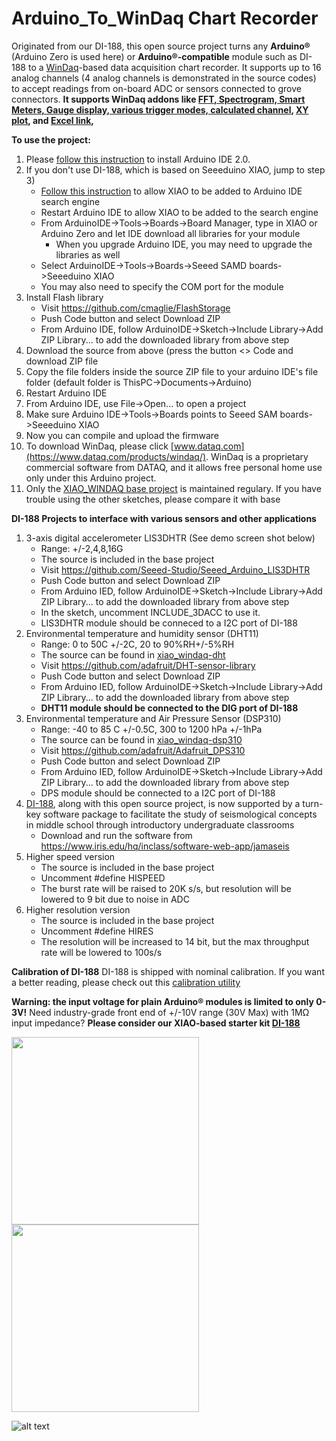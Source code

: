 # Arduino_To_WinDaq Chart Recorder
Originated from our DI-188, this open source project turns any **Arduino®** (Arduino Zero is used here) or **Arduino®-compatible** module such as DI-188 to a [WinDaq](https://www.dataq.com/products/windaq/)-based data acquisition chart recorder. It supports up to 16 analog channels (4 analog channels is demonstrated in the source codes) to accept readings from on-board ADC or sensors connected to grove connectors. **It supports WinDaq addons like [FFT, Spectrogram, Smart Meters, Gauge display, various trigger modes, calculated channel](http://www.ultimaserial.com/wdspectrum.html), [XY plot](https://www.dataq.com/products/windaq/add_ons/index.htm), and [Excel link](https://www.dataq.com/products/windaq/windaqxl/product.html),**

**To use the project:**
1) Please [follow this instruction](https://www.arduino.cc/en/software#experimental-software) to install Arduino IDE 2.0.  
2) If you don't use DI-188, which is based on Seeeduino XIAO, jump to step 3)
    -  [Follow this instruction](https://wiki.seeedstudio.com/Seeeduino-XIAO/#:~:text=Install%20it.&text=After%20installing%20the%20board%2C%20click,the%20Tools%20%7C%20Serial%20Port%20menu. ) to allow XIAO to be added to Arduino IDE search engine
    - Restart Arduino IDE to allow XIAO to be added to the search engine
    - From ArduinoIDE->Tools->Boards->Board Manager, type in XIAO or Arduino Zero and let IDE download all libraries for your module
       - When you upgrade Arduino IDE, you may need to upgrade the libraries as well
    - Select ArduinoIDE->Tools->Boards->Seeed SAMD boards->Seeeduino XIAO  
    - You may also need to specify the COM port for the module
3) Install Flash library
    - Visit https://github.com/cmaglie/FlashStorage
    - Push Code button and select Download ZIP
    - From Arduino IDE, follow ArduinoIDE->Sketch->Include Library->Add ZIP Library... to add the downloaded library from above step
4) Download the source from above (press the button <> Code and download ZIP file
5) Copy the file folders inside the source ZIP file to your arduino IDE's file folder (default folder is ThisPC->Documents->Arduino)
6) Restart Arduino IDE
7) From Arduino IDE, use File->Open... to open a project
8) Make sure Arduino IDE->Tools->Boards points to Seeed SAM boards->Seeeduino XIAO
9) Now you can compile and upload the firmware 
10) To download WinDaq, please click [www.dataq.com](https://www.dataq.com/products/windaq/). WinDaq is a proprietary commercial software from DATAQ, and it allows free personal home use only under this Arduino project. 
11) Only the [XIAO_WINDAQ base project](https://github.com/dataq-instruments/Arduino_WinDaq/tree/main/xiao_windaq) is maintained regulary. If you have trouble using the other sketches, please compare it with base

**DI-188 Projects to interface with various sensors and other applications**
1) 3-axis digital accelerometer LIS3DHTR (See demo screen shot below)
    - Range: +/-2,4,8,16G
    - The source is included in the base project
    - Visit https://github.com/Seeed-Studio/Seeed_Arduino_LIS3DHTR
    - Push Code button and select Download ZIP
    - From Arduino IED, follow ArduinoIDE->Sketch->Include Library->Add ZIP Library... to add the downloaded library from above step
    - In the sketch, uncomment INCLUDE_3DACC to use it.  
    - LIS3DHTR module should be conneced to a I2C port of DI-188
2) Environmental temperature and humidity sensor (DHT11)
    - Range: 0 to 50C +/-2C, 20 to 90%RH+/-5%RH
    - The source can be found in [xiao_windaq-dht](https://github.com/dataq-instruments/Arduino_WinDaq/tree/main/xiao_windaq_dht)
    - Visit https://github.com/adafruit/DHT-sensor-library
    - Push Code button and select Download ZIP
    - From Arduino IED, follow ArduinoIDE->Sketch->Include Library->Add ZIP Library... to add the downloaded library from above step
    - **DHT11 module should be connected to the DIG port of DI-188**
3) Environmental temperature and Air Pressure Sensor (DSP310)
    - Range: -40 to 85 C +/-0.5C, 300 to 1200 hPa +/-1hPa 
    - The source can be found in [xiao_windaq-dsp310](https://github.com/dataq-instruments/Arduino_WinDaq/tree/main/xiao_windaq_dps310)
    - Visit https://github.com/adafruit/Adafruit_DPS310
    - Push Code button and select Download ZIP
    - From Arduino IED, follow ArduinoIDE->Sketch->Include Library->Add ZIP Library... to add the downloaded library from above step
    - DPS module should be connected to a I2C port of DI-188
4) [DI-188](https://www.dataq.com/products/di-188/), along with this open source project, is now supported by a turn-key software package to facilitate the study of seismological concepts in middle school through introductory undergraduate classrooms
    - Download and run the software from https://www.iris.edu/hq/inclass/software-web-app/jamaseis
5) Higher speed version
    - The source is included in the base project
    - Uncomment #define HISPEED
    - The burst rate will be raised to 20K s/s, but resolution will be lowered to 9 bit due to noise in ADC
6) Higher resolution version
    - The source is included in the base project
    - Uncomment #define HIRES
    - The resolution will be increased to 14 bit, but the max throughput rate will be lowered to 100s/s

**Calibration of DI-188**
DI-188 is shipped with nominal calibration. If you want a better reading, please check out this [calibration utility](https://github.com/dataq-instruments/Arduino_WinDaq/tree/main/calibration)

**Warning: the input voltage for plain Arduino® modules is limited to only 0-3V!** Need industry-grade front end of +/-10V range (30V Max) with 1MΩ input impedance? **Please consider our XIAO-based starter kit [DI-188](https://www.dataq.com/products/di-188/)**

<img src="https://www.dataq.com/resources/images/di-188-arduino-daq2.png" width="300" height="300">  <img src="http://cdn.shopify.com/s/files/1/0506/1689/3647/products/ABX00003_01.iso_d6dab5cd-56ad-4eb2-8381-bc1ea6de29fb_866x686.jpg" width="300" height="300"> 

 ![alt text](https://www.dataq.com/resources/repository/arduino_3d.gif "Arduino Data logger: ScreenCapture by LICECap")


